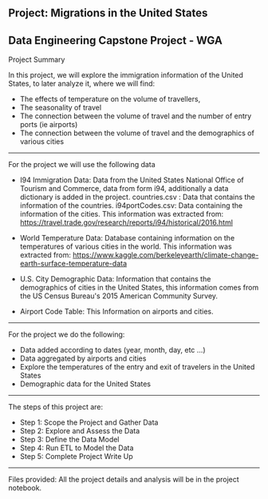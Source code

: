 Project: Migrations in the United States
-----------------------------------------------------------------------------------------------------------------------
Data Engineering Capstone Project - WGA
-----------------------------------------------------------------------------------------------------------------------
Project Summary

In this project, we will explore the immigration information of the United States, to later analyze it, where we will find:

- The effects of temperature on the volume of travellers,
- The seasonality of travel
- The connection between the volume of travel and the number of entry ports (ie airports)
- The connection between the volume of travel and the demographics of various cities
-----------------------------------------------------------------------------------------------------------------------
For the project we will use the following data

- I94 Immigration Data: Data from the United States National Office of Tourism and Commerce, data from form i94, additionally a data dictionary is added in the project.
     countries.csv : Data that contains the information of the countries.
     i94portCodes.csv: Data containing the information of the cities. This information was extracted from: https://travel.trade.gov/research/reports/i94/historical/2016.html
     
- World Temperature Data: Database containing information on the temperatures of various cities in the world.
  This information was extracted from: https://www.kaggle.com/berkeleyearth/climate-change-earth-surface-temperature-data

- U.S. City Demographic Data: Information that contains the demographics of cities in the United States, this information comes from the US Census Bureau's 2015 American Community Survey.

- Airport Code Table: This Information on airports and cities.
-----------------------------------------------------------------------------------------------------------------------
For the project we do the following:

- Data added according to dates (year, month, day, etc ...)
- Data aggregated by airports and cities
- Explore the temperatures of the entry and exit of travelers in the United States
- Demographic data for the United States
-----------------------------------------------------------------------------------------------------------------------
The steps of this project are:

- Step 1: Scope the Project and Gather Data
- Step 2: Explore and Assess the Data
- Step 3: Define the Data Model
- Step 4: Run ETL to Model the Data
- Step 5: Complete Project Write Up
-----------------------------------------------------------------------------------------------------------------------
Files provided:
All the project details and analysis will be in the project notebook.